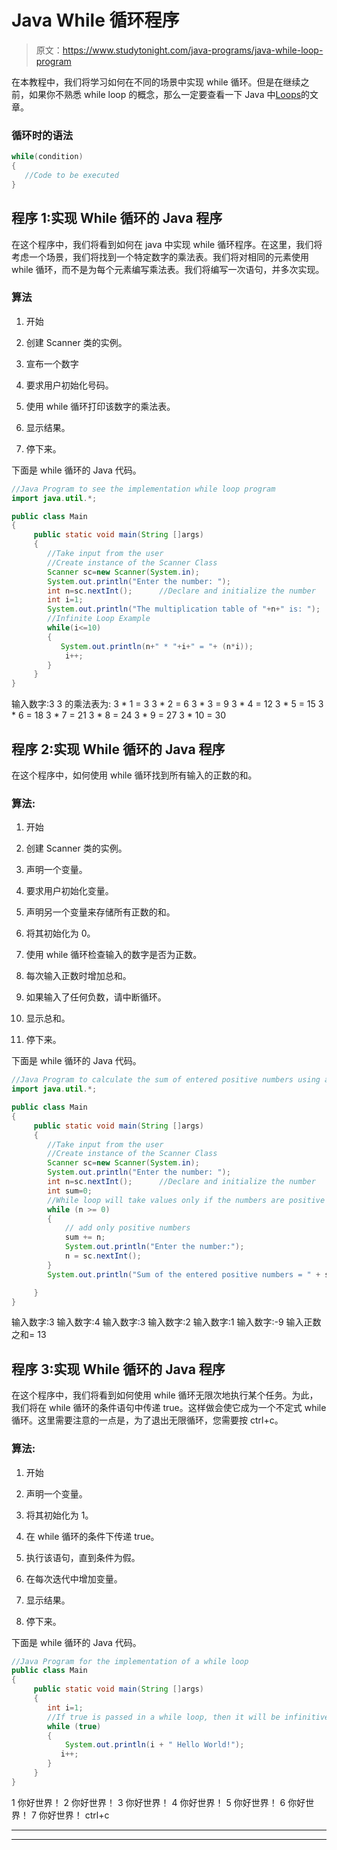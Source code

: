 # Java While 循环程序

> 原文：<https://www.studytonight.com/java-programs/java-while-loop-program>

在本教程中，我们将学习如何在不同的场景中实现 while 循环。但是在继续之前，如果你不熟悉 while loop 的概念，那么一定要查看一下 Java 中[Loops](https://www.studytonight.com/java/loops-in-java.php)的文章。

### 循环时的语法

```java
while(condition)
{
   //Code to be executed
}
```

## 程序 1:实现 While 循环的 Java 程序

在这个程序中，我们将看到如何在 java 中实现 while 循环程序。在这里，我们将考虑一个场景，我们将找到一个特定数字的乘法表。我们将对相同的元素使用 while 循环，而不是为每个元素编写乘法表。我们将编写一次语句，并多次实现。

### 算法

1.  开始

2.  创建 Scanner 类的实例。

3.  宣布一个数字

4.  要求用户初始化号码。

5.  使用 while 循环打印该数字的乘法表。

6.  显示结果。

7.  停下来。

下面是 while 循环的 Java 代码。

```java
//Java Program to see the implementation while loop program
import java.util.*;

public class Main
{
     public static void main(String []args)
     {
        //Take input from the user
        //Create instance of the Scanner Class
        Scanner sc=new Scanner(System.in); 
        System.out.println("Enter the number: ");
        int n=sc.nextInt();      //Declare and initialize the number
        int i=1;
        System.out.println("The multiplication table of "+n+" is: ");
        //Infinite Loop Example      
        while(i<=10)
        {
           System.out.println(n+" * "+i+" = "+ (n*i));
            i++;
        }  
     }
}
```

输入数字:3
3 的乘法表为:
3 * 1 = 3
3 * 2 = 6
3 * 3 = 9
3 * 4 = 12
3 * 5 = 15
3 * 6 = 18
3 * 7 = 21
3 * 8 = 24
3 * 9 = 27
3 * 10 = 30

## 程序 2:实现 While 循环的 Java 程序

在这个程序中，如何使用 while 循环找到所有输入的正数的和。

### 算法:

1.  开始

2.  创建 Scanner 类的实例。

3.  声明一个变量。

4.  要求用户初始化变量。

5.  声明另一个变量来存储所有正数的和。

6.  将其初始化为 0。

7.  使用 while 循环检查输入的数字是否为正数。

8.  每次输入正数时增加总和。

9.  如果输入了任何负数，请中断循环。

10.  显示总和。

11.  停下来。

下面是 while 循环的 Java 代码。

```java
//Java Program to calculate the sum of entered positive numbers using a while loop
import java.util.*;

public class Main
{
     public static void main(String []args)
     {
        //Take input from the user
        //Create instance of the Scanner Class
        Scanner sc=new Scanner(System.in); 
        System.out.println("Enter the number: ");
        int n=sc.nextInt();      //Declare and initialize the number
        int sum=0;
        //While loop will take values only if the numbers are positive
        while (n >= 0) 
        {
            // add only positive numbers
            sum += n;
            System.out.println("Enter the number:");
            n = sc.nextInt();
        }
        System.out.println("Sum of the entered positive numbers = " + sum);

     }
} 
```

输入数字:3
输入数字:4
输入数字:3
输入数字:2
输入数字:1
输入数字:-9
输入正数之和= 13

## 程序 3:实现 While 循环的 Java 程序

在这个程序中，我们将看到如何使用 while 循环无限次地执行某个任务。为此，我们将在 while 循环的条件语句中传递 true。这样做会使它成为一个不定式 while 循环。这里需要注意的一点是，为了退出无限循环，您需要按 ctrl+c。

### 算法:

1.  开始

2.  声明一个变量。

3.  将其初始化为 1。

4.  在 while 循环的条件下传递 true。

5.  执行该语句，直到条件为假。

6.  在每次迭代中增加变量。

7.  显示结果。

8.  停下来。

下面是 while 循环的 Java 代码。

```java
//Java Program for the implementation of a while loop
public class Main
{
     public static void main(String []args)
     {
        int i=1;
        //If true is passed in a while loop, then it will be infinitive while loop.
        while (true) 
        {
            System.out.println(i + " Hello World!");
           i++;
        }  
     }
} 
```

1 你好世界！
2 你好世界！
3 你好世界！
4 你好世界！
5 你好世界！
6 你好世界！
7 你好世界！
ctrl+c

* * *

* * *